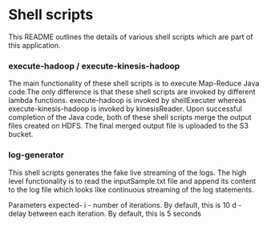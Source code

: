 # Shell scripts

This README outlines the details of various shell scripts which are part of this application.

### execute-hadoop / execute-kinesis-hadoop 
The main functionality of these shell scripts is to execute Map-Reduce Java code.The only difference is that these shell scripts are invoked by different lambda functions. execute-hadoop is invoked by shellExecuter whereas execute-kinesis-hadoop is invoked by kinesisReader. Upon successful completion of the Java code, both of these shell scripts merge the output files created on HDFS. The final merged output file is uploaded to the S3 bucket.

### log-generator
This shell scripts generates the fake live streaming of the logs. The high level functionality is to read the inputSample.txt file and append its content to the log file which looks like continuous streaming of the log statements.

Parameters expected-
i - number of iterations. By default, this is 10
d - delay between each iteration. By default, this is 5 seconds